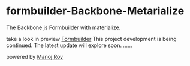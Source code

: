 # formbuilder-Backbone-Metarialize
The Backbone js Formbuilder with materialize. 

take a look in preview <a href="https://manoj-roy.github.io/home.html">Formbuilder</a>
This project development is being continued. The latest update will explore soon.
......

powered by <a href="https://actualcoder.com">Manoj Roy</a>